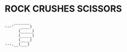 # ROCK CRUSHES SCISSORS
```
    _______
---'   ____)
      (_____)
      (_____)
      (____)
---.__(___)
```
